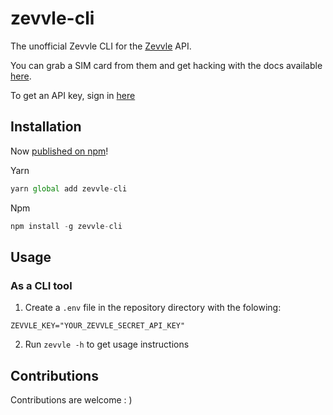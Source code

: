 # zevvle-cli
The unofficial Zevvle CLI for the [Zevvle](https://zevvle.com/) API.

You can grab a SIM card from them and get hacking with the docs available [here](https://docs.zevvle.com/).

To get an API key, sign in [here](https://developers.zevvle.com/)

## Installation

Now [published on npm](https://www.npmjs.com/package/zevvle-cli)!

Yarn

```js
yarn global add zevvle-cli
```

Npm

```javascript
npm install -g zevvle-cli
```

## Usage

### As a CLI tool

1. Create a `.env` file in the repository directory with the folowing:

```
ZEVVLE_KEY="YOUR_ZEVVLE_SECRET_API_KEY"
```

2. Run `zevvle -h` to get usage instructions

## Contributions

Contributions are welcome : )
